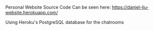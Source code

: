 Personal Website Source Code
Can be seen here: https://daniel-liu-website.herokuapp.com/

Using Heroku's PostgreSQL database for the chatrooms
